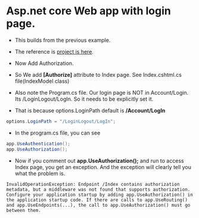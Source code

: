 # Asp.net core Web app with login page.

- This builds from the previous example.

- The reference is [project is here](https://github.com/AvtsVivek/webpacktuts/tree/main/code/600500-aspnetcore-webapp-webpack). 

- Now Add Authorization.

- So We add **[Authorize]** attribute to Index page. See Index.cshtml.cs file(IndexModel class)

- Also note the Program.cs file. Our login page is NOT in Account/Login. Its /LoginLogout/LogIn. So it needs to be explicitly set it. 

- That is because options.LoginPath default is **/Account/LogIn**

```cs
options.LoginPath = "/LoginLogout/LogIn";
```

- In the program.cs file, you can see
```cs
app.UseAuthentication();
app.UseAuthorization();
```
- Now if you comment out **app.UseAuthorization();** and run to access Index page, you get an exception. And the exception will clearly tell you what the problem is.

```
InvalidOperationException: Endpoint /Index contains authorization metadata, but a middleware was not found that supports authorization.
Configure your application startup by adding app.UseAuthorization() in the application startup code. If there are calls to app.UseRouting() and app.UseEndpoints(...), the call to app.UseAuthorization() must go between them.
```
